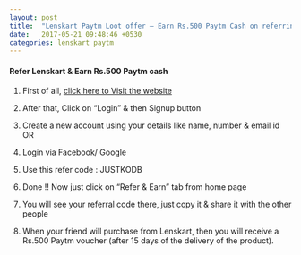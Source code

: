 ```yaml
---
layout: post
title:  "Lenskart Paytm Loot offer – Earn Rs.500 Paytm Cash on referring to your friend"
date:   2017-05-21 09:48:46 +0530
categories: lenskart paytm
---
```


<h4>Refer Lenskart & Earn Rs.500 Paytm cash</h4>

1) First of all, [click here to Visit the website](http://lenskart.ref-r.com/c/i/12845/5305935)

2) After that, Click on “Login” & then Signup button

3) Create a new account using your details like name, number & email id OR

4) Login via Facebook/ Google

5) Use this refer code : JUSTKODB

6) Done !! Now just click on “Refer & Earn” tab from home page

7) You will see your referral code there, just copy it & share it with the other people

8) When your friend will purchase from Lenskart, then you will receive a Rs.500 Paytm voucher (after 15 days of the delivery of the product).
